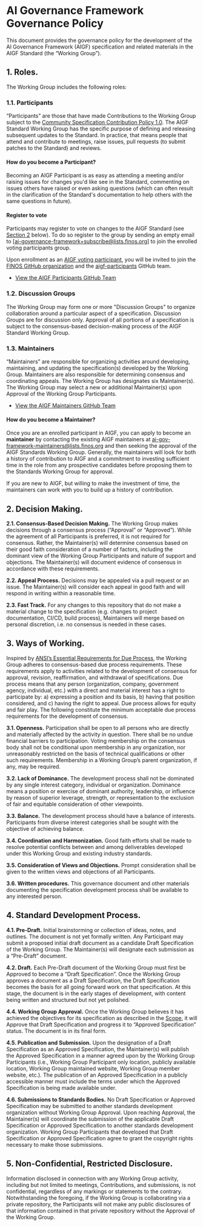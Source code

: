 # AI Governance Framework Governance Policy

This document provides the governance policy for the development of the AI Governance Framework (AIGF) specification and related materials in the AIGF Standard (the “Working Group”).

## 1.	Roles.

The Working Group includes the following roles:

### 1.1. Participants

“Participants” are those that have made Contributions to the Working Group subject to the [Community Specification Contribution Policy 1.0](https://spdx.org/licenses/Community-Spec-1.0.html).  The AIGF Standard Working Group has the specific purpose of defining and releasing subsequent updates to the Standard. In practice, that means people that attend and contribute to meetings, raise issues, pull requests (to submit patches to the Standard) and reviews.

#### How do you become a Participant?

Becoming an AIGF Participant is as easy as attending a meeting and/or raising issues for changes you'd like see in the Standard, commenting on issues others have raised or even asking questions (which can often result in the clarification of the Standard's documentation to help others with the same questions in future).

#### Register to vote
Participants may register to vote on changes to the AIGF Standard (see [Section 2](#2decision-making) below). To do so register to the group by sending an empty email to [ai-governance-framework+subscribe@lists.finos.org] to join the enrolled voting participants group.

Upon enrollment as an [AIGF voting participant](https://github.com/orgs/finos/teams/ai-governance-framework-participants), you will be invited to join the [FINOS GitHub organization](https://github.com/orgs/finos/people) and the [aigf-participants](https://github.com/orgs/finos/teams/ai-governance-framework-participants) GitHub team.

- [View the AIGF Participants GitHub Team](https://github.com/orgs/finos/teams/ai-governance-framework-participants)

### 1.2. Discussion Groups

The Working Group may form one or more "Discussion Groups" to organize collaboration around a particular aspect of a specification. Discussion Groups are for discussion only.  Approval of all portions of a specification is subject to the consensus-based decision-making process of the AIGF Standard Working Group.

### 1.3. Maintainers 

“Maintainers” are responsible for organizing activities around developing, maintaining, and updating the specification(s) developed by the Working Group.  Maintainers are also responsible for determining consensus and coordinating appeals.  The Working Group has designates six Maintainer(s). The Working Group may select a new or additional Maintainer(s) upon Approval of the Working Group Participants.  

- [View the AIGF Maintainers GitHub Team](https://github.com/orgs/finos/teams/ai-governance-framework-maintainers)

#### How do you become a Maintainer?

Once you are an enrolled participant in AIGF, you can apply to become an **maintainer** by contacting the existing AIGF maintainers at [ai-gov-framework-maintainers@lists.finos.org](mailto:ai-gov-framework-maintainers@lists.finos.org) and then seeking the approval of the AIGF Standards Working Group. Generally, the maintainers will look for both a history of contribution to AIGF and a commitment to investing sufficient time in the role from any prospective candidates before proposing them to the Standards Working Group for approval. 

If you are new to AIGF, but willing to make the investment of time, the maintainers can work with you to build up a history of contribution.

## 2.	Decision Making.

**2.1.	Consensus-Based Decision Making.**  The Working Group makes decisions through a consensus process (“Approval” or “Approved”).  While the agreement of all Participants is preferred, it is not required for consensus.  Rather, the Maintainer(s) will determine consensus based on their good faith consideration of a number of factors, including the dominant view of the Working Group Participants and nature of support and objections.  The Maintainer(s) will document evidence of consensus in accordance with these requirements. 

**2.2.	Appeal Process.**  Decisions may be appealed via a pull request or an issue. The Maintainer(s) will consider each appeal in good faith and will respond in writing within a reasonable time.

**2.3.	Fast Track.** For any changes to this repository that do not make a material change to the specification (e.g. changes to project documentation, CI/CD, build process), Maintainers will merge based on personal discretion, i.e. no consensus is needed in these cases.

## 3.	Ways of Working.

Inspired by [ANSI’s Essential Requirements for Due Process](https://share.ansi.org/Shared%20Documents/Standards%20Activities/American%20National%20Standards/Procedures,%20Guides,%20and%20Forms/2020_ANSI_Essential_Requirements.pdf), the Working Group adheres to consensus-based due process requirements.  These requirements apply to activities related to the development of consensus for approval, revision, reaffirmation, and withdrawal of specifications.  Due process means that any person (organization, company, government agency, individual, etc.) with a direct and material interest has a right to participate by: a) expressing a position and its basis, b) having that position considered, and c) having the right to appeal. Due process allows for equity and fair play. The following constitute the minimum acceptable due process requirements for the development of consensus.

**3.1.	Openness.**  Participation shall be open to all persons who are directly and materially affected by the activity in question. There shall be no undue financial barriers to participation. Voting membership on the consensus body shall not be conditional upon membership in any organization, nor unreasonably restricted on the basis of technical qualifications or other such requirements.  Membership in a Working Group’s parent organization, if any, may be required.

**3.2.	Lack of Dominance.**  The development process shall not be dominated by any single interest category, individual or organization. Dominance means a position or exercise of dominant authority, leadership, or influence by reason of superior leverage, strength, or representation to the exclusion of fair and equitable consideration of other viewpoints.

**3.3.	Balance.**  The development process should have a balance of interests. Participants from diverse interest categories shall be sought with the objective of achieving balance.

**3.4.	Coordination and Harmonization.**  Good faith efforts shall be made to resolve potential conflicts between and among deliverables developed under this Working Group and existing industry standards.

**3.5.	Consideration of Views and Objections.**  Prompt consideration shall be given to the written views and objections of all Participants.

**3.6.	Written procedures.**  This governance document and other materials documenting the specification development process shall be available to any interested person.

## 4.	Standard Development Process.  

**4.1.	Pre-Draft.**  Initial brainstorming or collection of ideas, notes, and outlines. The document is not yet formally written. Any Participant may submit a proposed initial draft document as a candidate Draft Specification of the Working Group. The Maintainer(s) will designate each submission as a “Pre-Draft” document. 

**4.2.	Draft.**  Each Pre-Draft document of the Working Group must first be Approved to become a “Draft Specification”. Once the Working Group approves a document as a Draft Specification, the Draft Specification becomes the basis for all going forward work on that specification. At this stage, the document is in the early stages of development, with content being written and structured but not yet polished.

**4.4.	Working Group Approval.**  Once the Working Group believes it has achieved the objectives for its specification as described in the [Scope](./SCOPE), it will Approve that Draft Specification and progress it to “Approved Specification” status. The document is in its final form.

**4.5.	Publication and Submission.**  Upon the designation of a Draft Specification as an Approved Specification, the Maintainer(s) will publish the Approved Specification in a manner agreed upon by the Working Group Participants (i.e., Working Group Participant only location, publicly available location, Working Group maintained website, Working Group member website, etc.).  The publication of an Approved Specification in a publicly accessible manner must include the terms under which the Approved Specification is being made available under.

**4.6.	Submissions to Standards Bodies.**  No Draft Specification or Approved Specification may be submitted to another standards development organization without Working Group Approval. Upon reaching Approval, the Maintainer(s) will coordinate the submission of the applicable Draft Specification or Approved Specification to another standards development organization. Working Group Participants that developed that Draft Specification or Approved Specification agree to grant the copyright rights necessary to make those submissions.

## 5. Non-Confidential, Restricted Disclosure.

Information disclosed in connection with any Working Group activity, including but not limited to meetings, Contributions, and submissions, is not confidential, regardless of any markings or statements to the contrary.  Notwithstanding the foregoing, if the Working Group is collaborating via a private repository, the Participants will not make any public disclosures of that information contained in that private repository without the Approval of the Working Group.  
